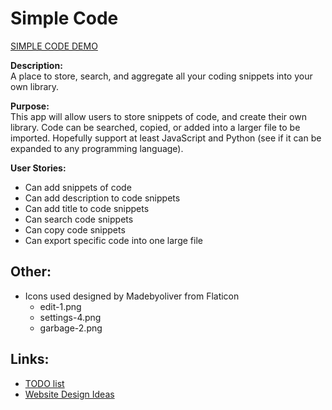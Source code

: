 # Simple Code

[SIMPLE CODE DEMO](https://simple-code-app.herokuapp.com/)

<b>Description:</b>
<br/> A place to store, search, and aggregate all your coding snippets into your own library.

<b>Purpose:</b> 
<br/>This app will allow users to store snippets of code, and create their own library. Code can be searched, copied, or added into a larger file to be imported. Hopefully support at least JavaScript and Python (see if it can be expanded to any programming language).

<b>User Stories:</b>
- Can add snippets of code
- Can add description to code snippets
- Can add title to code snippets
- Can search code snippets
- Can copy code snippets
- Can export specific code into one large file


## Other:
- Icons used designed by Madebyoliver from Flaticon
    - edit-1.png
    - settings-4.png
    - garbage-2.png


## Links:
- [TODO list](/TODO.md)
- [Website Design Ideas](/DESIGN.md)

